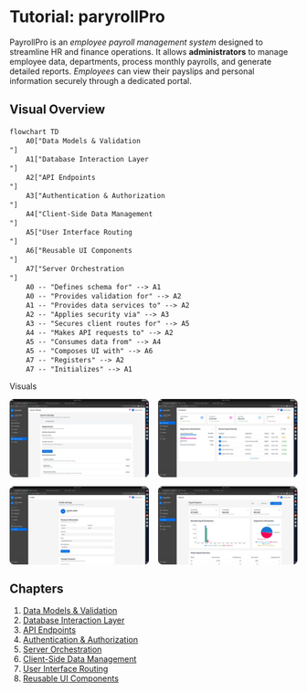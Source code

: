 # Tutorial: paryrollPro

PayrollPro is an *employee payroll management system* designed to streamline HR and finance operations. It allows **administrators** to manage employee data, departments, process monthly payrolls, and generate detailed reports. *Employees* can view their payslips and personal information securely through a dedicated portal.


## Visual Overview

```mermaid
flowchart TD
    A0["Data Models & Validation
"]
    A1["Database Interaction Layer
"]
    A2["API Endpoints
"]
    A3["Authentication & Authorization
"]
    A4["Client-Side Data Management
"]
    A5["User Interface Routing
"]
    A6["Reusable UI Components
"]
    A7["Server Orchestration
"]
    A0 -- "Defines schema for" --> A1
    A0 -- "Provides validation for" --> A2
    A1 -- "Provides data services to" --> A2
    A2 -- "Applies security via" --> A3
    A3 -- "Secures client routes for" --> A5
    A4 -- "Makes API requests to" --> A2
    A5 -- "Consumes data from" --> A4
    A5 -- "Composes UI with" --> A6
    A7 -- "Registers" --> A2
    A7 -- "Initializes" --> A1
```

Visuals
<div style="display: grid; grid-template-columns: repeat(auto-fit, minmax(200px, 1fr)); gap: 16px;">
  <img src="./payroll1.jpeg" alt="Image 1" style="width:100%; border-radius:8px;" />
  <img src="./payroll2.jpeg" alt="Image 2" style="width:100%; border-radius:8px;" />
  <img src="./payroll3.jpeg" alt="Image 3" style="width:100%; border-radius:8px;" />
     <img src="./paryroll4.jpeg" alt="Image 3" style="width:100%; border-radius:8px;" />
  <!-- add more images as needed -->
</div>

## Chapters

1. [Data Models & Validation
](01_data_models___validation_.md)
2. [Database Interaction Layer
](02_database_interaction_layer_.md)
3. [API Endpoints
](03_api_endpoints_.md)
4. [Authentication & Authorization
](04_authentication___authorization_.md)
5. [Server Orchestration
](05_server_orchestration_.md)
6. [Client-Side Data Management
](06_client_side_data_management_.md)
7. [User Interface Routing
](07_user_interface_routing_.md)
8. [Reusable UI Components
](08_reusable_ui_components_.md)
